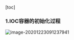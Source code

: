 [toc]

### 1.IOC容器的初始化过程

![image-20201223091237941](https://zhipic.oss-cn-beijing.aliyuncs.com/20210125131533.png)

